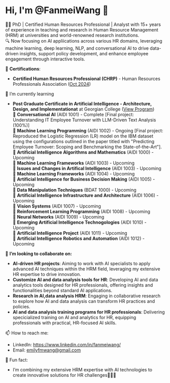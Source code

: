 # Hi, I'm @FanmeiWang 👋
🧑‍💼 PhD | Certified Human Resources Professional | Analyst with 15+ years of experience in teaching and research in Human Resource Management (HRM) at universities and world-renowned research institutions. <br>
🔍 Now focusing on AI appliications across various HR domains, leveraging machine learning, deep learning, NLP, and conversational AI to drive data-driven insights, support policy development, and enhance employee engagement through interactive tools. <br>

📜 **Certifications**: <br>
-   **Certified Human Resources Professional (CHRP)** - Human Resources Professionals Association ([Oct 2024](https://www.hrpa.ca/)) <br>

🌱 I’m currently learning <br>
 -   **Post Graduate Certificate in Artificial Intelligence - Architecture, Design, and Implementationat** at Georgian College ([View Program](https://cat.georgiancollege.ca/programs/aidi/)) <br>
 💬 **Conversational AI** (AIDI 1001) - Complete [Final project: Understanding IT Employee Turnover with LLM-Driven Text Analysis (100%)] <br>
 💬 **Machine Learning Programming** (AIDI 1002) - Ongoing [Final project: Reproduced the Logistic Regression (LR) model on the IBM dataset using the configurations outlined in the paper titled with "Predicting Employee Turnover: Scoping and Benchmarking the State-of-the-Art"].<br>
 💬 **Artificial Intelligence Algorithms and Mathematics** (AIDI 1000) - Upcoming <br>
 💬 **Machine Learning Frameworks** (AIDI 1003) - Upcoming <br>
 💬 **Issues and Changes in Artifical Intelligence** (AIDI 1003) - Upcoming <br>
 💬 **Machine Learning Frameworks** (AIDI 1004) - Upcoming <br>
 💬 **Artificial Intelligence for Business Decision Making** (AIDI 1005) - Upcoming <br>
 💬 **Data Manipulation Techniques** (BDAT 1000) - Upcoming <br>
 💬 **Artificial Intelligence Infrastructure and Architecture** (AIDI 1006) - Upcoming <br>
 💬 **Vision Systems** (AIDI 1007) - Upcoming <br>
 💬 **Reinforcement Learning Programming** (AIDI 1008) - Upcoming <br>
 💬 **Neural Networks** (AIDI 1009) - Upcoming <br>
 💬 **Emerging Artificial Intelligence Technogologies** (AIDI 1010) - Upcoming <br>
 💬 **Artificial Intelligence Project** (AIDI 1011) - Upcoming <br>
 💬 **Artificial Intelligence Robotics and Automation** (AIDI 1012) - Upcoming <br>
     
 👯 **I’m looking to collaborate on:**
 - **AI-driven HR projects**: Aiming to work with AI specialists to apply advanced AI techniques within the HRM field, leveraging my extensive HR expertise to drive innovation.
 - **Customize AI and data analysis tools for HR**: Developing AI and data analytics tools designed for HR professionals, offering insights and functionalities beyond standard AI applications.
 - **Research in AI,data analysis HRM**: Engaging in collaborative research to explore how AI and data analysis can transform HR practices and policies.
 - **AI and data analysis training programs for HR professionals**: Delivering specicialized training on AI and analytics for HR, equipping professionals with practical, HR-focused AI skills.

 📫 How to reach me: <br>
 -    LinkedIn: https://www.linkedin.com/in/fanmeiwang/
 -    Email: emilyfmwang@gmail.com <br>
 
 🚀 Fun fact: <br>
 -    I’m combining my extensive HRM expertise with AI technologies to create innovative solutions for HR challenges🎉🎉🎉

